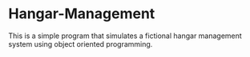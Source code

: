 # Hangar-Management
This is a simple program that simulates a fictional hangar management system using object oriented programming.
